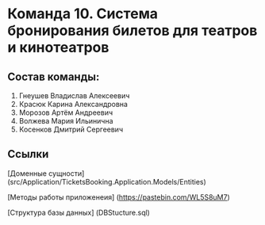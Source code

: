 # Команда 10. Система бронирования билетов для театров и кинотеатров

## Состав команды:
1. Гнеушев Владислав Алексеевич
2. Красюк Карина Александровна
3. Морозов Артём Андреевич
4. Волжева Мария Ильинична
5. Косенков Дмитрий Сергеевич

## Cсылки
[Доменные сущности] (src/Application/TicketsBooking.Application.Models/Entities)

[Методы работы приложенеия] (https://pastebin.com/WL5S8uM7)

[Структура базы данных] (DBStucture.sql)
